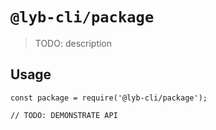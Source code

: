 # `@lyb-cli/package`

> TODO: description

## Usage

```
const package = require('@lyb-cli/package');

// TODO: DEMONSTRATE API
```
